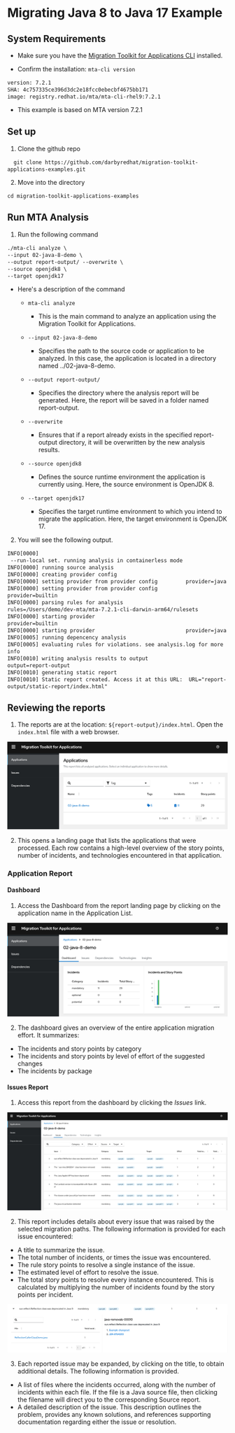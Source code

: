 # Migrating Java 8 to Java 17 Example

## System Requirements

* Make sure you have the [Migration Toolkit for Applications CLI](https://docs.redhat.com/en/documentation/migration_toolkit_for_applications/7.2/html-single/cli_guide/index#installing-cli-tool_cli-guide) installed.

* Confirm the installation: `mta-cli version`

```
version: 7.2.1
SHA: 4c757335ce396d3dc2e18fcc0ebecbf4675bb171
image: registry.redhat.io/mta/mta-cli-rhel9:7.2.1
```

* This example is based on MTA version 7.2.1

## Set up

1. Clone the github repo

```
  git clone https://github.com/darbyredhat/migration-toolkit-applications-examples.git
```

2. Move into the directory

```
cd migration-toolkit-applications-examples
```

## Run MTA Analysis

1. Run the following command

```
./mta-cli analyze \
--input 02-java-8-demo \
--output report-output/ --overwrite \
--source openjdk8 \
--target openjdk17
```

* Here's a description of the command

  * `mta-cli analyze`
    * This is the main command to analyze an application using the Migration Toolkit for Applications.

  * `--input 02-java-8-demo`
    * Specifies the path to the source code or application to be analyzed. In this case, the application is located in a directory named ../02-java-8-demo.

  * `--output report-output/`
    * Specifies the directory where the analysis report will be generated. Here, the report will be saved in a folder named report-output.

  * `--overwrite`
    * Ensures that if a report already exists in the specified report-output directory, it will be overwritten by the new analysis results.

  * `--source openjdk8`
    * Defines the source runtime environment the application is currently using.  Here, the source environment is OpenJDK 8.

  * `--target openjdk17`
    * Specifies the target runtime environment to which you intend to migrate the application. Here, the target environment is OpenJDK 17.

2. You will see the following output.

```
INFO[0000]
 --run-local set. running analysis in containerless mode
INFO[0000] running source analysis
INFO[0000] creating provider config
INFO[0000] setting provider from provider config         provider=java
INFO[0000] setting provider from provider config         provider=builtin
INFO[0000] parsing rules for analysis                    rules=/Users/demo/dev-mta/mta-7.2.1-cli-darwin-arm64/rulesets
INFO[0000] starting provider                             provider=builtin
INFO[0000] starting provider                             provider=java
INFO[0005] running depencency analysis
INFO[0005] evaluating rules for violations. see analysis.log for more info
INFO[0010] writing analysis results to output            output=report-output
INFO[0010] generating static report
INFO[0010] Static report created. Access it at this URL:  URL="report-output/static-report/index.html"
```


## Reviewing the reports

1. The reports are at the location: `${report-output}/index.html`. Open the `index.html` file with a web browser.

![Landing Page - Applications List](images/landing-page-applications-list.png)

2. This opens a landing page that lists the applications that were processed. Each row contains a high-level overview of the story points, number of incidents, and technologies encountered in that application.

### Application Report

#### Dashboard 

1. Access the Dashboard from the report landing page by clicking on the application name in the Application List.

![Dashboard Report](images/dashboard-report.png)

2. The dashboard gives an overview of the entire application migration effort. It summarizes:
* The incidents and story points by category
* The incidents and story points by level of effort of the suggested changes
* The incidents by package

#### Issues Report

1. Access this report from the dashboard by clicking the *Issues* link.

![Issues Report](images/issues-report.png)

2. This report includes details about every issue that was raised by the selected migration paths. The following information is provided for each issue encountered:
* A title to summarize the issue.
* The total number of incidents, or times the issue was encountered.
* The rule story points to resolve a single instance of the issue.
* The estimated level of effort to resolve the issue.
* The total story points to resolve every instance encountered. This is calculated by multiplying the number of incidents found by the story points per incident.

![Expanded Issue](images/expanded-issue.png)

3. Each reported issue may be expanded, by clicking on the title, to obtain additional details. The following information is provided.
  * A list of files where the incidents occurred, along with the number of incidents within each file. If the file is a Java source file, then clicking the filename will direct you to the corresponding Source report.
  * A detailed description of the issue. This description outlines the problem, provides any known solutions, and references supporting documentation regarding either the issue or resolution.
